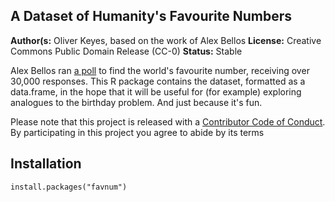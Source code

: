 ## A Dataset of Humanity's Favourite Numbers

__Author(s:__ Oliver Keyes, based on the work of Alex Bellos
__License:__ Creative Commons Public Domain Release (CC-0)
__Status:__ Stable

Alex Bellos ran [a poll](http://pages.bloomsbury.com/favouritenumber) to find the world's favourite number, receiving over 30,000
responses. This R package contains the dataset, formatted as a data.frame, in the hope that it will be useful for (for example) exploring analogues to the birthday problem. And just because it's fun.

Please note that this project is released with a [Contributor Code of Conduct](CONDUCT.md). By participating in this project you agree to abide by its terms

## Installation

    install.packages("favnum")
